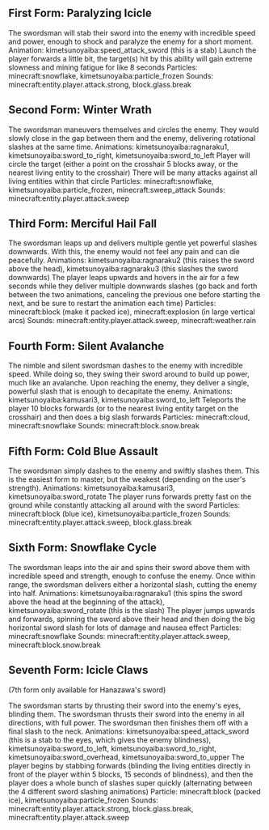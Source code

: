 ## First Form: Paralyzing Icicle

The swordsman will stab their sword into the enemy with incredible speed and power, enough to shock and paralyze the enemy for a short moment.
Animation: kimetsunoyaiba:speed_attack_sword (this is a stab)
Launch the player forwards a little bit, the target(s) hit by this ability will gain extreme slowness and mining fatigue for like 8 seconds
Particles: minecraft:snowflake, kimetsunoyaiba:particle_frozen
Sounds: minecraft:entity.player.attack.strong, block.glass.break


## Second Form: Winter Wrath

The swordsman maneuvers themselves and circles the enemy. They would slowly close in the gap between them and the enemy, delivering rotational slashes at the same time.
Animations: kimetsunoyaiba:ragnaraku1, kimetsunoyaiba:sword_to_right, kimetsunoyaiba:sword_to_left
Player will circle the target (either a point on the crosshair 5 blocks away, or the nearest living entity to the crosshair)
There will be many attacks against all living entities within that circle
Particles: minecraft:snowflake, kimetsunoyaiba:particle_frozen, minecraft:sweep_attack
Sounds: minecraft:entity.player.attack.sweep


## Third Form: Merciful Hail Fall

The swordsman leaps up and delivers multiple gentle yet powerful slashes downwards. With this, the enemy would not feel any pain and can die peacefully.
Animations: kimetsunoyaiba:ragnaraku2 (this raises the sword above the head), kimetsunoyaiba:ragnaraku3 (this slashes the sword downwards)
The player leaps upwards and hovers in the air for a few seconds while they deliver multiple downwards slashes (go back and forth between the two animations, canceling the previous one before starting the next, and be sure to restart the animation each time)
Particles: minecraft:block (make it packed ice), minecraft:explosion (in large vertical arcs)
Sounds: minecraft:entity.player.attack.sweep, minecraft:weather.rain


## Fourth Form: Silent Avalanche

The nimble and silent swordsman dashes to the enemy with incredible speed. While doing so, they swing their sword around to build up power, much like an avalanche. Upon reaching the enemy, they deliver a single, powerful slash that is enough to decapitate the enemy.
Animations: kimetsunoyaiba:kamusari3, kimetsunoyaiba:sword_to_left
Teleports the player 10 blocks forwards (or to the nearest living entity target on the crosshair) and then does a big slash forwards
Particles: minecraft:cloud, minecraft:snowflake
Sounds: minecraft:block.snow.break


## Fifth Form: Cold Blue Assault

The swordsman simply dashes to the enemy and swiftly slashes them. This is the easiest form to master, but the weakest (depending on the user's strength).
Animations: kimetsunoyaiba:kamusari3, kimetsunoyaiba:sword_rotate
The player runs forwards pretty fast on the ground while constantly attacking all around with the sword
Particles: minecraft:block (blue ice), kimetsunoyaiba:particle_frozen
Sounds: minecraft:entity.player.attack.sweep, block.glass.break


## Sixth Form: Snowflake Cycle

The swordsman leaps into the air and spins their sword above them with incredible speed and strength, enough to confuse the enemy. Once within range, the swordsman delivers either a horizontal slash, cutting the enemy into half.
Animations: kimetsunoyaiba:ragnaraku1 (this spins the sword above the head at the beginning of the attack), kimetsunoyaiba:sword_rotate (this is the slash)
The player jumps upwards and forwards, spinning the sword above their head and then doing the big horizontal sword slash for lots of damage and nausea effect
Particles: minecraft:snowflake
Sounds: minecraft:entity.player.attack.sweep, minecraft:block.snow.break


## Seventh Form: Icicle Claws
(7th form only available for Hanazawa's sword)

The swordsman starts by thrusting their sword into the enemy's eyes, blinding them. The swordsman thrusts their sword into the enemy in all directions, with full power. The swordsman then finishes them off with a final slash to the neck.
Animations: kimetsunoyaiba:speed_attack_sword (this is a stab to the eyes, which gives the enemy blindness), kimetsunoyaiba:sword_to_left, kimetsunoyaiba:sword_to_right, kimetsunoyaiba:sword_overhead, kimetsunoyaiba:sword_to_upper
The player begins by stabbing forwards (blinding the living entities directly in front of the player within 5 blocks, 15 seconds of blindness), and then the player does a whole bunch of slashes super quickly (alternating between the 4 different sword slashing animations)
Particle: minecraft:block (packed ice), kimetsunoyaiba:particle_frozen
Sounds: minecraft:entity.player.attack.strong, block.glass.break, minecraft:entity.player.attack.sweep